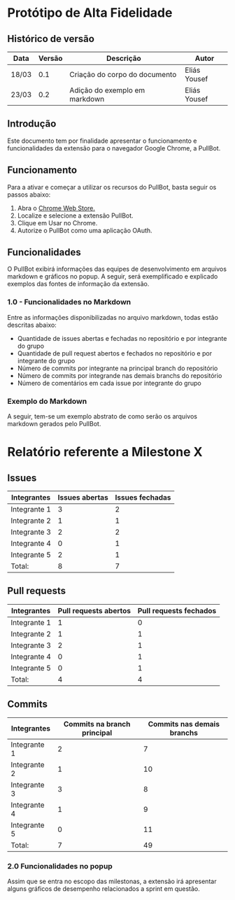 # Protótipo de Alta Fidelidade

## Histórico de versão
Data | Versão | Descrição | Autor
--- | --- | --- | ---
18/03 | 0.1 | Criação do corpo do documento | Eliás Yousef
23/03 | 0.2 | Adição do exemplo em markdown | Eliás Yousef

## Introdução
Este documento tem por finalidade apresentar o funcionamento e funcionalidades da extensão para o navegador Google Chrome, a PullBot.

## Funcionamento
Para a ativar e começar a utilizar os recursos do PullBot, basta seguir os passos abaixo:
1. Abra o [Chrome Web Store.](https://chrome.google.com/webstore/category/extensions)
2. Localize e selecione a extensão PullBot.
3. Clique em Usar no Chrome.
4. Autorize o PullBot como uma aplicação OAuth.

## Funcionalidades
O PullBot exibirá informações das equipes de desenvolvimento em arquivos markdown e gráficos no popup. A seguir, será exemplificado e explicado exemplos das fontes de informação da extensão.

### 1.0 - Funcionalidades no Markdown
Entre as informações disponibilizadas no arquivo markdown, todas estão descritas abaixo:
* Quantidade de issues abertas e fechadas no repositório e por integrante do grupo
* Quantidade de pull request abertos e fechados no repositório e por integrante do grupo
* Número de commits por integrante na principal branch do repositório
* Número de commits por integrande nas demais branchs do repositório
* Número de comentários em cada issue por integrante do grupo

### Exemplo do Markdown
A seguir, tem-se um exemplo abstrato de como serão os arquivos markdown gerados pelo PullBot.

# Relatório referente a Milestone X

## Issues
Integrantes | Issues abertas | Issues fechadas
--- | --- | ---
Integrante 1 | 3 | 2
Integrante 2 | 1 | 1
Integrante 3 | 2 | 2
Integrante 4 | 0 | 1
Integrante 5 | 2 | 1
Total: | 8 | 7 

## Pull requests
Integrantes | Pull requests abertos | Pull requests fechados
--- | --- | ---
Integrante 1 | 1 | 0
Integrante 2 | 1 | 1
Integrante 3 | 2 | 1
Integrante 4 | 0 | 1
Integrante 5 | 0 | 1
Total: | 4 | 4 

## Commits
Integrantes | Commits na branch principal | Commits nas demais branchs
--- | --- | ---
Integrante 1 | 2 | 7
Integrante 2 | 1 | 10
Integrante 3 | 3 | 8
Integrante 4 | 1 | 9
Integrante 5 | 0 | 11
Total: | 7 | 49

### 2.0 Funcionalidades no popup
Assim que se entra no escopo das milestonas, a extensão irá apresentar alguns gráficos de desempenho relacionados a sprint em questão. 
